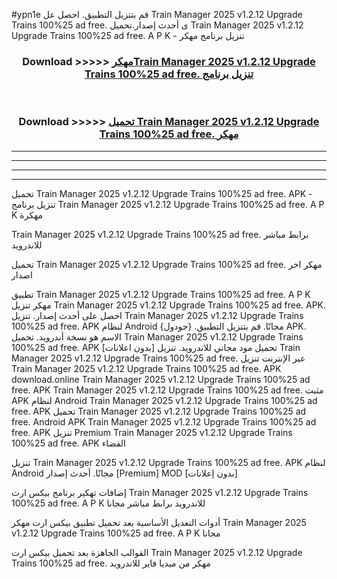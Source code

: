 #ypn1e قم بتنزيل التطبيق. احصل عل Train Manager 2025 v1.2.12 Upgrade Trains 100%25 ad free.  ى أحدث إصدار.تحميل Train Manager 2025 v1.2.12 Upgrade Trains 100%25 ad free.  A P K - تنزيل برنامج مهكر



<div align="center">
<h3>Download >>>>> <a href="https://ar-sites.web.app/?ar= Train Manager 2025 v1.2.12 Upgrade Trains 100%25 ad free. ">مهكرTrain Manager 2025 v1.2.12 Upgrade Trains 100%25 ad free.  تنزيل برنامج</a></h3><br>

<h3>Download >>>>> <a href="https://ar-sites.web.app/?ar= Train Manager 2025 v1.2.12 Upgrade Trains 100%25 ad free. ">تحميل Train Manager 2025 v1.2.12 Upgrade Trains 100%25 ad free.  مهكر</a></h3>
</div>


----------------------------------------------------------

----------------------------------------------------------

----------------------------------------------------------

----------------------------------------------------------


تحميل Train Manager 2025 v1.2.12 Upgrade Trains 100%25 ad free.  APK - تنزيل برنامج Train Manager 2025 v1.2.12 Upgrade Trains 100%25 ad free.  A P K مهكرة

Train Manager 2025 v1.2.12 Upgrade Trains 100%25 ad free.  برابط مباشر للاندرويد

تحميل Train Manager 2025 v1.2.12 Upgrade Trains 100%25 ad free.  مهكر اخر اصدار

تطبيق Train Manager 2025 v1.2.12 Upgrade Trains 100%25 ad free.  A P K مهكر
تنزيل Train Manager 2025 v1.2.12 Upgrade Trains 100%25 ad free.  APK. احصل على أحدث إصدار.
تنزيل Train Manager 2025 v1.2.12 Upgrade Trains 100%25 ad free.  APK لنظام Android مجانًا.
قم بتنزيل التطبيق. {جودول} APK. الاسم هو نسخة أندرويد.
تحميل Train Manager 2025 v1.2.12 Upgrade Trains 100%25 ad free.  APK [بدون اعلانات]
تحميل مود مجاني للاندرويد.
تنزيل Train Manager 2025 v1.2.12 Upgrade Trains 100%25 ad free.  عبر الإنترنت
تنزيل Train Manager 2025 v1.2.12 Upgrade Trains 100%25 ad free.  APK
download.online Train Manager 2025 v1.2.12 Upgrade Trains 100%25 ad free.  APK
Train Manager 2025 v1.2.12 Upgrade Trains 100%25 ad free.  مثبت APK لنظام Android
Train Manager 2025 v1.2.12 Upgrade Trains 100%25 ad free.  APK
تحميل Train Manager 2025 v1.2.12 Upgrade Trains 100%25 ad free.  Android APK
Train Manager 2025 v1.2.12 Upgrade Trains 100%25 ad free.  APK تنزيل Premium
Train Manager 2025 v1.2.12 Upgrade Trains 100%25 ad free.  APK الفضاء

تنزيل Train Manager 2025 v1.2.12 Upgrade Trains 100%25 ad free.  APK لنظام Android مجانًا. أحدث إصدار [Premium] MOD [بدون إعلانات]

إضافات تهكير برنامج بيكس ارت Train Manager 2025 v1.2.12 Upgrade Trains 100%25 ad free.  A P K للاندرويد برابط مباشر مجانا

أدوات التعديل الأساسية بعد تحميل تطبيق بيكس ارت مهكر Train Manager 2025 v1.2.12 Upgrade Trains 100%25 ad free.  A P K مجانا

القوالب الجاهزة بعد تحميل بيكس ارت Train Manager 2025 v1.2.12 Upgrade Trains 100%25 ad free.  مهكر من ميديا فاير للاندرويد



